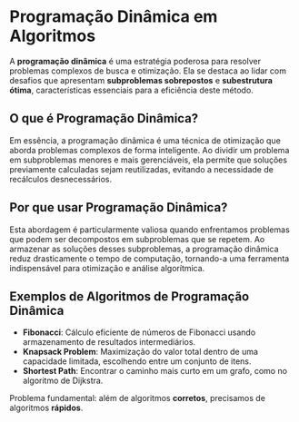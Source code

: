 # Programação Dinâmica em Algoritmos

A **programação dinâmica** é uma estratégia poderosa para resolver problemas complexos de busca e otimização. Ela se destaca ao lidar com desafios que apresentam **subproblemas sobrepostos** e **subestrutura ótima**, características essenciais para a eficiência deste método.

## O que é Programação Dinâmica?

Em essência, a programação dinâmica é uma técnica de otimização que aborda problemas complexos de forma inteligente. Ao dividir um problema em subproblemas menores e mais gerenciáveis, ela permite que soluções previamente calculadas sejam reutilizadas, evitando a necessidade de recálculos desnecessários.

## Por que usar Programação Dinâmica?

Esta abordagem é particularmente valiosa quando enfrentamos problemas que podem ser decompostos em subproblemas que se repetem. Ao armazenar as soluções desses subproblemas, a programação dinâmica reduz drasticamente o tempo de computação, tornando-a uma ferramenta indispensável para otimização e análise algorítmica.

## Exemplos de Algoritmos de Programação Dinâmica

- **Fibonacci**: Cálculo eficiente de números de Fibonacci usando armazenamento de resultados intermediários.
- **Knapsack Problem**: Maximização do valor total dentro de uma capacidade limitada, escolhendo entre um conjunto de itens.
- **Shortest Path**: Encontrar o caminho mais curto em um grafo, como no algoritmo de Dijkstra.

Problema fundamental: além de algoritmos **corretos**, precisamos de algoritmos **rápidos**.
